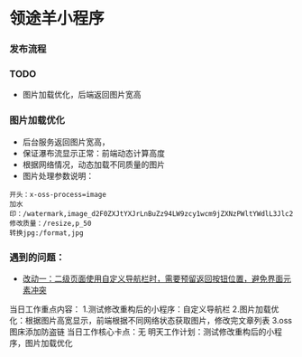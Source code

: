 # 领途羊小程序

### 发布流程

### TODO
- 图片加载优化，后端返回图片宽高

### 图片加载优化
- 后台服务返回图片宽高，
- 保证瀑布流显示正常：前端动态计算高度
- 根据网络情况，动态加载不同质量的图片
- 图片处理参数说明：
```
开头：x-oss-process=image
加水印：/watermark,image_d2F0ZXJtYXJrLnBuZz94LW9zcy1wcm9jZXNzPWltYWdlL3Jlc2l6ZSxQXzg=,g_sw,x_30,y_10
修改质量：/resize,p_50
转换jpg:/format,jpg
```
### 遇到的问题：
- [改动一：二级页面使用自定义导航栏时，需要预留返回按钮位置，避免界面元素冲突](https://smartprogram.baidu.com/forum/topic/show/125547#:~:text=%E6%94%B9%E5%8A%A8%E4%B8%80%EF%BC%9A%E4%BA%8C%E7%BA%A7%E9%A1%B5%E9%9D%A2%E4%BD%BF%E7%94%A8%E8%87%AA%E5%AE%9A%E4%B9%89%E5%AF%BC%E8%88%AA%E6%A0%8F%E6%97%B6%EF%BC%8C%E9%9C%80%E8%A6%81%E9%A2%84%E7%95%99%E8%BF%94%E5%9B%9E%E6%8C%89%E9%92%AE%E4%BD%8D%E7%BD%AE%EF%BC%8C%E9%81%BF%E5%85%8D%E7%95%8C%E9%9D%A2%E5%85%83%E7%B4%A0%E5%86%B2%E7%AA%81)

当日工作重点内容：
	1.测试修改重构后的小程序：自定义导航栏
	2.图片加载优化：根据图片高宽显示，前端根据不同网络状态获取图片，修改完文章列表
	3.oss图床添加防盗链
当日工作核心卡点：无
明天工作计划：测试修改重构后的小程序，图片加载优化
